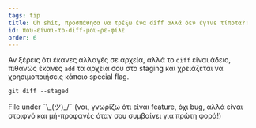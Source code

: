 ```yaml
---
tags: tip
title: Oh shit, προσπάθησα να τρέξω ένα diff αλλά δεν έγινε τίποτα?!
id: που-είναι-το-diff-μου-ρε-φίλε
order: 6
---
```


Αν ξέρεις ότι έκανες αλλαγές σε αρχεία, αλλά το `diff` είναι άδειο, πιθανώς έκανες `add` τα αρχεία σου στο staging και χρειάζεται να χρησιμοποιήσεις κάποιο special flag.

```git
git diff --staged
```

File under &macr;\\\_(ツ)\_/&macr; (ναι, γνωρίζω ότι είναι feature, όχι bug, αλλά είναι στριφνό και μή-προφανές όταν σου συμβαίνει για πρώτη φορά!)